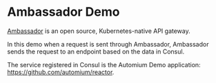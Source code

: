 # Ambassador Demo

[Ambassador](https://www.getambassador.io) is an open source, Kubernetes-native API gateway.  

In this demo when a request is sent through Ambassador, Ambassador sends the request to an endpoint based on the data in Consul.  

The service registered in Consul is the Automium Demo application: https://github.com/automium/reactor.
